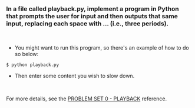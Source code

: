 ### In a file called playback.py, implement a program in Python that prompts the user for input and then outputs that same input, replacing each space with ... (i.e., three periods).

<br />

* You might want to run this program, so there's an example of how to do so below:

```
$ python playback.py
```

* Then enter some content you wish to slow down.

<br />

For more details, see the [PROBLEM SET 0 - PLAYBACK](https://cs50.harvard.edu/python/2022/psets/0/playback/) reference.
